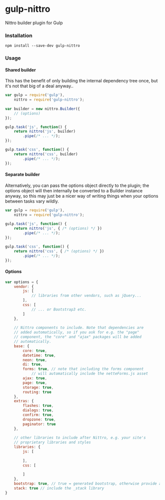 gulp-nittro
===========

Nittro builder plugin for Gulp

### Installation

```
npm install --save-dev gulp-nittro
```

### Usage

#### Shared builder

This has the benefit of only building the internal dependency tree once,
but it's not that big of a deal anyway..

```js
var gulp = require('gulp'),
    nittro = require('gulp-nittro');
    
var builder = new nittro.Builder({
    // (options)
});

gulp.task('js', function() {
    return nittro('js', builder)
        .pipe(/* ... */);
});

gulp.task('css', function() {
    return nittro('css', builder)
        .pipe(/* ... */);
});

```

#### Separate builder

Alternatively, you can pass the options object directly to the
plugin; the options object will then internally be converted to a
Builder instance anyway, so this may just be a nicer way of writing
things when your options between tasks vary wildly.

```js
var gulp = require('gulp'),
    nittro = require('gulp-nittro');
    
gulp.task('js', function() {
    return nittro('js', { /* (options) */ })
        .pipe(/* ... */);
});

gulp.task('css', function() {
    return nittro('css', { /* (options) */ })
        .pipe(/* ... */);
});

```

#### Options

```js
var options = {
    vendor: {
        js: [
            // libraries from other vendors, such as jQuery...
        ],
        css: [
            // ... or Bootstrap3 etc.
        ]
    },
    
    // Nittro components to include. Note that dependencies are
    // added automatically, so if you ask for e.g. the "page"
    // component, the "core" and "ajax" packages will be added
    // automatically.
    base: {
        core: true,
        datetime: true,
        neon: true,
        di: true,
        forms: true, // note that including the forms component
            // will automatically include the netteForms.js asset
        ajax: true,
        page: true,
        storage: true,
        routing: true
    },
    extras: {
        flashes: true,
        dialogs: true,
        confirm: true,
        dropzone: true,
        paginator: true
    },
    
    // other libraries to include after Nittro, e.g. your site's
    // proprietary libraries and styles
    libraries: {
        js: [
        
        ],
        css: [
        
        ]
    },
    bootstrap: true, // true = generated bootstrap, otherwise provide a path
    stack: true // include the _stack library
}
```
